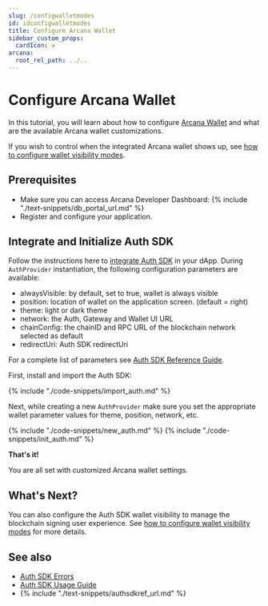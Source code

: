 ```yaml
---
slug: /configwalletmodes
id: idconfigwalletmodes
title: Configure Arcana Wallet
sidebar_custom_props:
  cardIcon: ⚒️
arcana:
  root_rel_path: ../..
---
```


# Configure Arcana Wallet

In this tutorial, you will learn about how to configure [Arcana Wallet]({{page.meta.arcana.root_rel_path}}/concepts/anwallet/index.md) and what are the available Arcana wallet customizations. 

If you wish to control when the integrated Arcana wallet shows up, see [how to configure wallet visibility modes]({{page.meta.arcana.root_rel_path}}/howto/arcana_wallet/config_wallet_modes.md).

## Prerequisites

* Make sure you can access Arcana Developer Dashboard: {% include "./text-snippets/db_portal_url.md" %}
* Register and configure your application.  

## Integrate and Initialize Auth SDK

Follow the instructions here to [integrate Auth SDK]({{page.meta.arcana.root_rel_path}}/howto/integrate_auth/index.md) in your dApp. During `AuthProvider` instantiation, the following configuration parameters are available:

* alwaysVisible: by default, set to true, wallet is always visible
* position: location of wallet on the application screen.  (default = right)
* theme: light or dark theme
* network: the Auth, Gateway and Wallet UI URL
* chainConfig: the chainID and RPC URL of the blockchain network selected as default
* redirectUri: Auth SDK redirectUri

For a complete list of parameters see [Auth SDK Reference Guide](https://authsdk-ref-guide.netlify.app/interfaces/constructorparams).

First, install and import the Auth SDK:

{% include "./code-snippets/import_auth.md" %}

Next, while creating a new `AuthProvider` make sure you set the appropriate wallet parameter values for theme, position, network, etc.

{% include "./code-snippets/new_auth.md" %}
{% include "./code-snippets/init_auth.md" %}

**That's it!**

You are all set with customized Arcana wallet settings.

## What's Next?

You can also configure the Auth SDK wallet visibility to manage the blockchain signing user experience. See [how to configure wallet visibility modes]({{page.meta.arcana.root_rel_path}}/howto/arcana_wallet/config_wallet_modes.md) for more details.

## See also

* [Auth SDK Errors]({{page.meta.arcana.root_rel_path}}/walletsdk/wallet_err.md)
* [Auth SDK Usage Guide]({{page.meta.arcana.root_rel_path}}/walletsdk/wallet_usage.md)
* {% include "./text-snippets/authsdkref_url.md" %}
